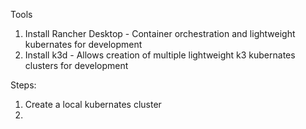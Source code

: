 Tools
1. Install Rancher Desktop - Container orchestration and lightweight kubernates for development
2. Install k3d - Allows creation of multiple lightweight k3 kubernates clusters for development




Steps:
1. Create a local kubernates cluster
2. 